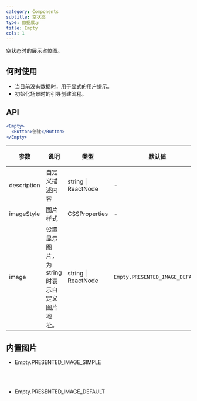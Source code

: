 ```yaml
---
category: Components
subtitle: 空状态
type: 数据展示
title: Empty
cols: 1
---
```


空状态时的展示占位图。

## 何时使用

- 当目前没有数据时，用于显式的用户提示。
- 初始化场景时的引导创建流程。

## API

```jsx
<Empty>
  <Button>创建</Button>
</Empty>
```

| 参数 | 说明 | 类型 | 默认值 | 版本 |
| --- | --- | --- | --- | --- |
| description | 自定义描述内容 | string \| ReactNode | - |  |
| imageStyle | 图片样式 | CSSProperties | - |  |
| image | 设置显示图片，为 string 时表示自定义图片地址。 | string \| ReactNode | `Empty.PRESENTED_IMAGE_DEFAULT` |  |

## 内置图片

- Empty.PRESENTED_IMAGE_SIMPLE

  <div class="site-empty-buildIn-img site-empty-buildIn-simple"><div>

- Empty.PRESENTED_IMAGE_DEFAULT

  <div class="site-empty-buildIn-img site-empty-buildIn-default"></div>

<style>
  .site-empty-buildIn-img {
    background-repeat: no-repeat;
    background-size: cover;
  }
  .site-empty-buildIn-simple {
    width: 55px;
    height: 35px;
    background-image: url("https://user-images.githubusercontent.com/507615/54591679-b0ceb580-4a65-11e9-925c-ad15b4eae93d.png");
  }
  .site-empty-buildIn-default {
    width: 121px;
    height: 116px;
    background-image: url("https://user-images.githubusercontent.com/507615/54591670-ac0a0180-4a65-11e9-846c-e55ffce0fe7b.png");
  }
  [data-theme="dark"] .site-empty-buildIn-simple {
    background-image: url("https://alipay-rmsdeploy-image.cn-hangzhou.alipay.aliyun-inc.com/antfincdn/oQFqhkmNPw/a38d2cdb-a33d-407c-8f8e-e3429699175d.png");
  }
  [data-theme="dark"] .site-empty-buildIn-default {
    background-image: url("https://gw.alipayobjects.com/mdn/rms_08e378/afts/img/A*gfq-SoT3wF0AAAAAAAAAAABkARQnAQ");
  }
</style>

